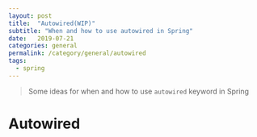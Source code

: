 ```yaml
---
layout: post
title:  "Autowired(WIP)"
subtitle: "When and how to use autowired in Spring"
date:   2019-07-21
categories: general
permalink: /category/general/autowired
tags: 
  - spring
---
```


> Some ideas for when and how to use `autowired` keyword in Spring

# Autowired

